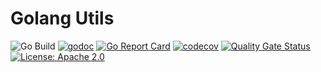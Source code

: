 # Golang Utils

![Go Build](https://github.com/atselvan/go-utils/workflows/Go%20Build/badge.svg)
[![godoc](https://img.shields.io/badge/godoc-docs-blue.svg?label=&logo=go)](https://godoc.org/github.com/atselvan/go-utils)
[![Go Report Card](https://goreportcard.com/badge/github.com/atselvan/go-utils)](https://goreportcard.com/report/github.com/atselvan/go-utils)
[![codecov](https://codecov.io/gh/atselvan/go-utils/branch/master/graph/badge.svg)](https://codecov.io/gh/atselvan/go-utils)
[![Quality Gate Status](https://sonarcloud.io/api/project_badges/measure?project=atselvan_go-utils&metric=alert_status)](https://sonarcloud.io/dashboard?id=atselvan_go-utils)
[![License: Apache 2.0](https://img.shields.io/badge/License-Apache%202.0-blue.svg)](https://opensource.org/licenses/Apache-2.0)